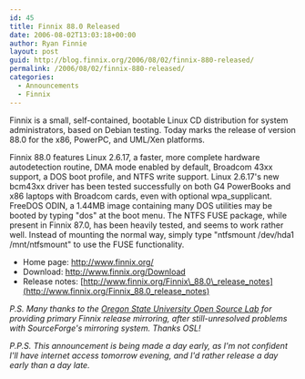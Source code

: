 ```yaml
---
id: 45
title: Finnix 88.0 Released
date: 2006-08-02T13:03:18+00:00
author: Ryan Finnie
layout: post
guid: http://blog.finnix.org/2006/08/02/finnix-880-released/
permalink: /2006/08/02/finnix-880-released/
categories:
  - Announcements
  - Finnix
---
```

Finnix is a small, self-contained, bootable Linux CD distribution for system administrators, based on Debian testing. Today marks the release of version 88.0 for the x86, PowerPC, and UML/Xen platforms.

Finnix 88.0 features Linux 2.6.17, a faster, more complete hardware autodetection routine, DMA mode enabled by default, Broadcom 43xx support, a DOS boot profile, and NTFS write support. Linux 2.6.17's new bcm43xx driver has been tested successfully on both G4 PowerBooks and x86 laptops with Broadcom cards, even with optional wpa_supplicant. FreeDOS ODIN, a 1.44MB image containing many DOS utilities may be booted by typing "dos" at the boot menu. The NTFS FUSE package, while present in Finnix 87.0, has been heavily tested, and seems to work rather well. Instead of mounting the normal way, simply type "ntfsmount /dev/hda1 /mnt/ntfsmount" to use the FUSE functionality.

  * Home page: <http://www.finnix.org/>
  * Download: <http://www.finnix.org/Download>
  * Release notes: [http://www.finnix.org/Finnix\_88.0\_release_notes](http://www.finnix.org/Finnix_88.0_release_notes)

_P.S. Many thanks to the [Oregon State University Open Source Lab](http://osuosl.org/) for providing primary Finnix release mirroring, after still-unresolved problems with SourceForge's mirroring system. Thanks OSL!_

_P.P.S. This announcement is being made a day early, as I'm not confident I'll have internet access tomorrow evening, and I'd rather release a day early than a day late._
